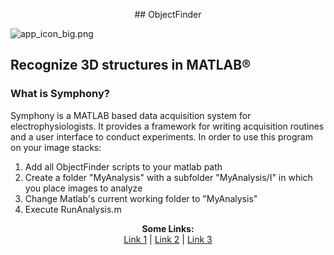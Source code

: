 <p align="center">
## ObjectFinder

![app_icon_big.png]({{site.baseurl}}/docs/app_icon_big.png)
##  Recognize 3D structures in MATLAB®


### What is Symphony?
Symphony is a MATLAB based data acquisition system for electrophysiologists. It provides a framework for writing acquisition routines and a user interface to conduct experiments.
In order to use this program on your image stacks:

1) Add all ObjectFinder scripts to your matlab path
2) Create a folder "MyAnalysis" with a subfolder "MyAnalysis/I" in which you place images to analyze
3) Change Matlab's current working folder to "MyAnalysis"
3) Execute RunAnalysis.m
<p>
<p align="center">
  <b>Some Links:</b><br>
  <a href="#">Link 1</a> |
  <a href="#">Link 2</a> |
  <a href="#">Link 3</a>
  <br><br>
</p>